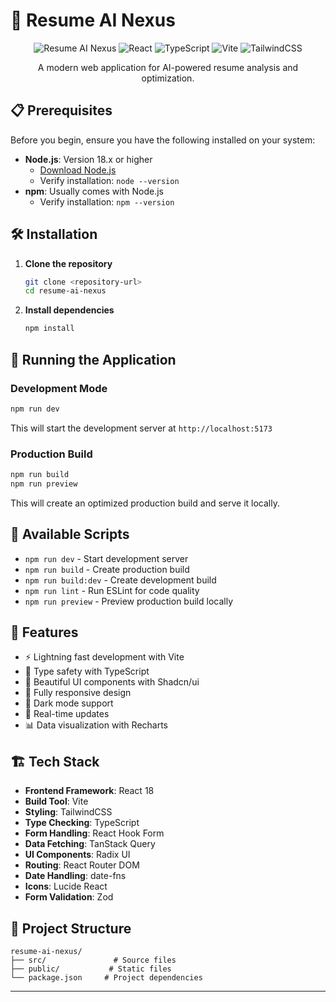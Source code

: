 # 🚀 Resume AI Nexus

<div align="center">

![Resume AI Nexus](https://img.shields.io/badge/Resume-AI%20Nexus-blue?style=for-the-badge)
![React](https://img.shields.io/badge/React-18.3.1-61DAFB?style=for-the-badge&logo=react)
![TypeScript](https://img.shields.io/badge/TypeScript-5.5.3-3178C6?style=for-the-badge&logo=typescript)
![Vite](https://img.shields.io/badge/Vite-5.4.1-646CFF?style=for-the-badge&logo=vite)
![TailwindCSS](https://img.shields.io/badge/TailwindCSS-3.4.11-38B2AC?style=for-the-badge&logo=tailwind-css)

A modern web application for AI-powered resume analysis and optimization.

</div>

## 📋 Prerequisites

Before you begin, ensure you have the following installed on your system:

- **Node.js**: Version 18.x or higher
  - [Download Node.js](https://nodejs.org/)
  - Verify installation: `node --version`
- **npm**: Usually comes with Node.js
  - Verify installation: `npm --version`

## 🛠️ Installation

1. **Clone the repository**
   ```bash
   git clone <repository-url>
   cd resume-ai-nexus
   ```

2. **Install dependencies**
   ```bash
   npm install
   ```

## 🚀 Running the Application

### Development Mode
```bash
npm run dev
```
This will start the development server at `http://localhost:5173`

### Production Build
```bash
npm run build
npm run preview
```
This will create an optimized production build and serve it locally.

## 🔧 Available Scripts

- `npm run dev` - Start development server
- `npm run build` - Create production build
- `npm run build:dev` - Create development build
- `npm run lint` - Run ESLint for code quality
- `npm run preview` - Preview production build locally

## 🎨 Features

- ⚡️ Lightning fast development with Vite
- 🎯 Type safety with TypeScript
- 🎨 Beautiful UI components with Shadcn/ui
- 📱 Fully responsive design
- 🌙 Dark mode support
- 🔄 Real-time updates
- 📊 Data visualization with Recharts

## 🏗️ Tech Stack

- **Frontend Framework**: React 18
- **Build Tool**: Vite
- **Styling**: TailwindCSS
- **Type Checking**: TypeScript
- **Form Handling**: React Hook Form
- **Data Fetching**: TanStack Query
- **UI Components**: Radix UI
- **Routing**: React Router DOM
- **Date Handling**: date-fns
- **Icons**: Lucide React
- **Form Validation**: Zod

## 📁 Project Structure

```
resume-ai-nexus/
├── src/               # Source files
├── public/           # Static files
└── package.json     # Project dependencies
```

---